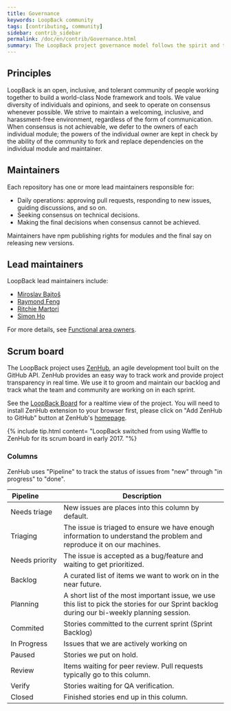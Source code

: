 ```yaml
---
title: Governance
keywords: LoopBack community
tags: [contributing, community]
sidebar: contrib_sidebar
permalink: /doc/en/contrib/Governance.html
summary: The LoopBack project governance model follows the spirit and tradition of open source by embracing consensus, forking, and individual ownership.
---
```


## Principles

LoopBack is an open, inclusive, and tolerant community of people working together to build a world-class Node framework and tools. We value diversity of individuals and opinions, and seek to operate on consensus whenever possible. We strive to maintain a welcoming, inclusive, and harassment-free environment, regardless of the form of communication. When consensus is not achievable, we defer to the owners of each individual module; the powers of the individual owner are kept in check by the ability of the community to fork and replace dependencies on the individual module and maintainer.

## Maintainers

Each repository has one or more lead maintainers responsible for:

*   Daily operations: approving pull requests, responding to new issues, guiding discussions, and so on.
*   Seeking consensus on technical decisions.
*   Making the final decisions when consensus cannot be achieved.

Maintainers have npm publishing rights for modules and the final say on releasing new versions.

## Lead maintainers

LoopBack lead maintainers include:

*   [Miroslav Bajtoš](https://github.com/bajtos)
*   [Raymond Feng](https://github.com/raymondfeng)
*   [Ritchie Martori](https://github.com/ritch)
*   [Simon Ho](https://github.com/superkhau)

For more details, see [Functional area owners](functional-area-owners.html).

## Scrum board

The LoopBack project uses [ZenHub](https://www.zenhub.com/), an agile development tool built on the GitHub API. ZenHub provides an easy way to track work and provide project transparency in real time. We use it to groom and maintain our backlog and track what the team and community are working on in each sprint.

See the [LoopBack Board](https://github.com/strongloop/loopback#boards) for a realtime view of the project. You will need to install ZenHub extension to your browser first, please click on "Add ZenHub to GitHub" button at ZenHub's [homepage](https://www.zenhub.com/).

{% include tip.html content= "LoopBack switched from using Waffle to ZenHub for its scrum board in early 2017.
"%}

### Columns

ZenHub uses "Pipeline" to track the status of issues from "new" through "in
progress" to "done".

|Pipeline&nbsp;&nbsp;&nbsp;&nbsp;&nbsp;&nbsp;&nbsp;&nbsp;&nbsp;|Description|
|---|---|
Needs&nbsp;triage | New issues are places into this column by default.
Triaging | The issue is triaged to ensure we have enough information to understand the problem and reproduce it on our machines.
Needs&nbsp;priority | The issue is accepted as a bug/feature and waiting to get prioritized.
Backlog | A curated list of items we want to work on in the near future.
Planning | A short list of the most important issue, we use this list to pick the stories for our Sprint backlog during our bi-weekly planning session.
Commited | Stories committed to the current sprint (Sprint Backlog)
In&nbsp;Progress | Issues that we are actively working on
Paused | Stories we put on hold.
Review | Items waiting for peer review. Pull requests typically go to this column.
Verify | Stories waiting for QA verification.
Closed | Finished stories end up in this column.
